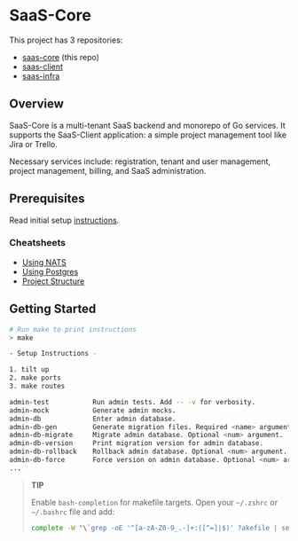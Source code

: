 # SaaS-Core

This project has 3 repositories:

- [saas-core](https://github.com/devpies/saas-core) (this repo)
- [saas-client](https://github.com/devpies/saas-client)
- [saas-infra](https://github.com/devpies/saas-infra)

## Overview

SaaS-Core is a multi-tenant SaaS backend and monorepo of Go services. It supports the SaaS-Client application: a 
simple project management tool like Jira or Trello. 

Necessary services include: registration, tenant and user management, 
project management, billing, and SaaS administration.

## Prerequisites

Read initial setup [instructions](docs/SETUP.md).

### Cheatsheets

- [Using NATS](docs/nats.md)
- [Using Postgres](docs/postgres.md)
- [Project Structure](docs/structure.md)

## Getting Started

```bash
# Run make to print instructions
> make

- Setup Instructions - 

1. tilt up
2. make ports
3. make routes

admin-test           Run admin tests. Add -- -v for verbosity.
admin-mock           Generate admin mocks.
admin-db             Enter admin database.
admin-db-gen         Generate migration files. Required <name> argument.
admin-db-migrate     Migrate admin database. Optional <num> argument.
admin-db-version     Print migration version for admin database.
admin-db-rollback    Rollback admin database. Optional <num> argument.
admin-db-force       Force version on admin database. Optional <num> argument.
...
```
> __TIP__
>
> Enable `bash-completion` for makefile targets. Open your `~/.zshrc` or `~/.bashrc` file and add:
> ```bash
> complete -W "\`grep -oE '^[a-zA-Z0-9_.-]+:([^=]|$)' ?akefile | sed 's/[^a-zA-Z0-9_.-]*$//'\`" make
> ```

